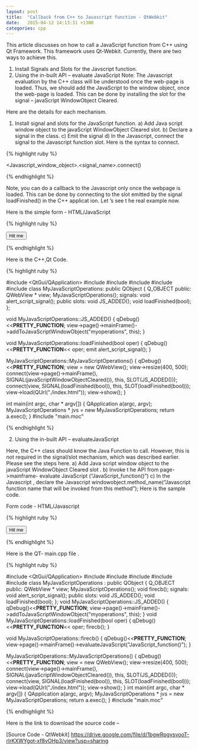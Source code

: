 ```yaml
---
layout: post
title:  "Callback from C++ to Javascript function - QtWebkit"
date:   2015-04-12 14:13:31 +1300
categories: cpp
---
```

This article discusses on how to call a JavaScript function from C++ using
Qt Framework. This framework uses Qt-Webkit. Currently, there are two ways
to achieve this.

1. Install Signals and Slots for the Javscript function.
2. Using the in-built API – evaluate JavaScript
Note: The Javascript evaluation by the C++ class will be understood once the
web-page is loaded. Thus, we should add the JavaScript to the window
object, once the web-page is loaded. This can be done by installing the slot
for the signal – javaScript WindowObject Cleared.

Here are the details for each mechanism.

1. Install signal and slots for the JavaScript function.
a) Add Java script window object to the javaScript WindowObject Cleared slot.
b) Declare a signal in the class.
c) Emit the signal
d) In the Javascript, connect the signal to the Javascript function slot.
Here is the syntax to connect.


{% highlight ruby %}

<Javascript_window_object>.<signal_name>.connect(<Javascript function name>)

{% endhighlight %}

Note, you can do a callback to the Javascript only once the webpage is
loaded. This can be done by connecting to the slot emitted by the signal
loadFinished() in the C++ applicat ion.
Let ’s see t he real example now.

Here is the simple form - HTML/JavaScript

{% highlight ruby %}

<html>
<head>
<script>
function alert_click()
{
  alert("you clicked");
}
function JavaScript_function()
{
  alert("Hello");
}
myoperations.alert_script_signal.connect(JavaScript_function);
</script>
</head>
<body>
<form name="myform">
<input type="button" value="Hit me" onclick="alert_click()">
</form>
</body>
</html>

{% endhighlight %}

Here is the C++,Qt Code.

{% highlight ruby %}

#include <QtGui/QApplication>
#include <QApplication>
#include <QDebug>
#include <QWebFrame>
#include <QWebPage>
#include <QWebView>
class MyJavaScriptOperations: public QObject
{
  Q_OBJECT
  public:
        QWebView * view;
        MyJavaScriptOperations();
  signals:
        void alert_script_signal();
        public slots:
        void JS_ADDED();
        void loadFinished(bool);
};

void MyJavaScriptOperations::JS_ADDED()
{
  qDebug()<<__PRETTY_FUNCTION__;
  view->page()->mainFrame()->addToJavaScriptWindowObject("myoperations", this);
}

void MyJavaScriptOperations::loadFinished(bool oper)
{
  qDebug()<<__PRETTY_FUNCTION__<< oper;
  emit alert_script_signal();
}

MyJavaScriptOperations::MyJavaScriptOperations()
{
  qDebug()<<__PRETTY_FUNCTION__;
  view = new QWebView();
  view->resize(400, 500);
  connect(view->page()->mainFrame(), SIGNAL(javaScriptWindowObjectCleared()), this, SLOT(JS_ADDED()));
  connect(view, SIGNAL(loadFinished(bool)), this, SLOT(loadFinished(bool)));
  view->load(QUrl("./index.html"));
  view->show();
}

int main(int argc, char * argv[])
{
  QApplication a(argc, argv);
  MyJavaScriptOperations * jvs = new MyJavaScriptOperations;
  return a.exec();
}
#include "main.moc"

{% endhighlight %}

2. Using the in-built API – evaluateJavaScript

Here, the C++ class should know the Java Function to call. However, this is not
required in the signal/slot mechanism, which was described earlier. Please see
the steps here.
a) Add Java script window object to the javaScript WindowObject Cleared slot .
b) Invoke t he API from page->mainframe-
evaluate JavaScript (“JavaScript_function()”)
c) In the Javascript , declare the
Javascript windowobject.method_name(“Javascript function name that will be
invoked from this method”);
Here is the sample code.

Form code - HTML/Javascript

{% highlight ruby %}

<html>
<head>
<script>
function alert_click()
{
  alert("you clicked");
}
function JavaScript_function()
{
  alert("Hello");
}
myoperations.firecb(JavaScript_function);
</script>
</head>
<body>
<form name="myform">
<input type="button" value="Hit me" onclick="alert_click()">
</form>
</body>
</html>

{% endhighlight %}

Here is the QT- main.cpp file .

{% highlight ruby %}

#include <QtGui/QApplication>
#include <QApplication>
#include <QDebug>
#include <QWebFrame>
#include <QWebPage>
#include <QWebView>
class MyJavaScriptOperations : public QObject {
Q_OBJECT
public:
  QWebView * view;
  MyJavaScriptOperations();
  void firecb();
signals:
  void alert_script_signal();
public slots:
  void JS_ADDED();
  void loadFinished(bool);
};
void MyJavaScriptOperations::JS_ADDED()
{
  qDebug()<<__PRETTY_FUNCTION__;
  view->page()->mainFrame()->addToJavaScriptWindowObject("myoperations", this);
}
void MyJavaScriptOperations::loadFinished(bool oper)
{
  qDebug()<<__PRETTY_FUNCTION__<< oper;
  firecb();
}

void MyJavaScriptOperations::firecb()
{
  qDebug()<<__PRETTY_FUNCTION__;
  view->page()->mainFrame()->evaluateJavaScript("JavaScript_function()");
}

MyJavaScriptOperations::MyJavaScriptOperations()
{
  qDebug()<<__PRETTY_FUNCTION__;
  view = new QWebView();
  view->resize(400, 500);
  connect(view->page()->mainFrame(), SIGNAL(javaScriptWindowObjectCleared()), this, SLOT(JS_ADDED()));
  connect(view, SIGNAL(loadFinished(bool)), this, SLOT(loadFinished(bool)));
  view->load(QUrl("./index.html"));
  view->show();
}
int main(int argc, char * argv[])
{
  QApplication a(argc, argv);
  MyJavaScriptOperations * jvs = new MyJavaScriptOperations;
  return a.exec();
}
#include "main.moc"

{% endhighlight %}

Here is the link to download the source code –

[Source Code - QtWebkit] https://drive.google.com/file/d/1bgwRpgysvooT-rlrKXWYgot-xf8vOHp3/view?usp=sharing
